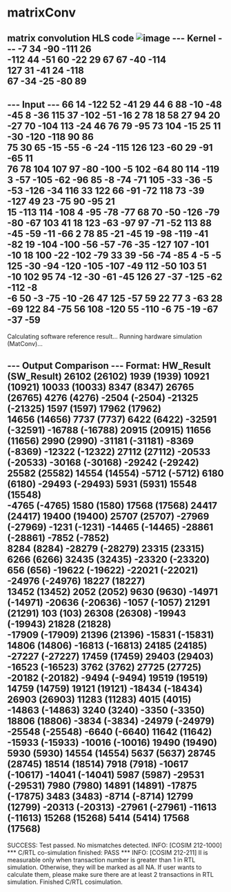 # matrixConv
matrix convolution HLS code 
![image](https://github.com/user-attachments/assets/0caf2eda-8554-470e-8b87-10b9bff755b4)
--- Kernel ---
-7	34	-90	-111	26	
-112	44	-51	60	-22	
29	67	67	-40	-114	
127	31	-41	24	-118	
67	-34	-25	-80	89	
--------------------
--- Input ---
66	14	-122	52	-41	29	44	6	88	-10	-48	-45	8	-36	115	
37	-102	-51	-16	2	78	18	58	27	94	20	-27	70	-104	113	
-24	46	76	79	-95	73	104	-15	25	11	-30	-120	-118	90	86	
75	30	65	-15	-55	-6	-24	-115	126	123	-60	29	-91	-65	11	
76	78	104	107	97	-80	-100	-5	102	-64	80	114	-119	3	-57	
-105	-62	-96	85	-8	-74	-71	105	-33	-36	-5	-53	-126	-34	116	
33	122	66	-91	-72	118	73	-39	-127	49	23	-75	90	-95	21	
15	-113	114	-108	4	-95	-78	-77	68	70	-50	-126	-79	-80	-67	
103	41	18	123	-63	-97	97	-71	-52	113	88	-45	-59	-11	-66	
2	78	85	-21	-45	19	-98	-119	-41	-82	19	-104	-100	-56	-57	
-76	-35	-127	107	-101	-10	18	100	-22	-102	-79	33	39	-56	-74	
-85	4	-5	-5	125	-30	-94	-120	-105	-107	-49	112	-50	103	51	
-10	102	95	74	-12	-30	-61	-45	126	27	-37	-125	-62	-112	-8	
-6	50	-3	-75	-10	-26	47	125	-57	59	22	77	3	-63	28	
-69	122	84	-75	56	108	-120	55	-110	-6	75	-19	-67	-37	-59	
--------------------
Calculating software reference result...
Running hardware simulation (MatConv)...

--- Output Comparison ---
Format: HW_Result (SW_Result)
26102 (26102)	1939 (1939)	10921 (10921)	10033 (10033)	8347 (8347)	26765 (26765)	4276 (4276)	-2504 (-2504)	-21325 (-21325)	1597 (1597)	17962 (17962)	
14656 (14656)	7737 (7737)	6422 (6422)	-32591 (-32591)	-16788 (-16788)	20915 (20915)	11656 (11656)	2990 (2990)	-31181 (-31181)	-8369 (-8369)	-12322 (-12322)	
27112 (27112)	-20533 (-20533)	-30168 (-30168)	-29242 (-29242)	25582 (25582)	14554 (14554)	-5712 (-5712)	6180 (6180)	-29493 (-29493)	5931 (5931)	15548 (15548)	
-4765 (-4765)	1580 (1580)	17568 (17568)	24417 (24417)	19400 (19400)	25707 (25707)	-27969 (-27969)	-1231 (-1231)	-14465 (-14465)	-28861 (-28861)	-7852 (-7852)	
8284 (8284)	-28279 (-28279)	23315 (23315)	6266 (6266)	32435 (32435)	-23320 (-23320)	656 (656)	-19622 (-19622)	-22021 (-22021)	-24976 (-24976)	18227 (18227)	
13452 (13452)	2052 (2052)	9630 (9630)	-14971 (-14971)	-20636 (-20636)	-1057 (-1057)	21291 (21291)	103 (103)	26308 (26308)	-19943 (-19943)	21828 (21828)	
-17909 (-17909)	21396 (21396)	-15831 (-15831)	14806 (14806)	-16813 (-16813)	24185 (24185)	-27227 (-27227)	17459 (17459)	29403 (29403)	-16523 (-16523)	3762 (3762)	
27725 (27725)	-20182 (-20182)	-9494 (-9494)	19519 (19519)	14759 (14759)	19121 (19121)	-18434 (-18434)	26903 (26903)	11283 (11283)	4015 (4015)	-14863 (-14863)	
3240 (3240)	-3350 (-3350)	18806 (18806)	-3834 (-3834)	-24979 (-24979)	-25548 (-25548)	-6640 (-6640)	11642 (11642)	-15933 (-15933)	-10016 (-10016)	19490 (19490)	
5930 (5930)	14554 (14554)	5637 (5637)	28745 (28745)	18514 (18514)	7918 (7918)	-10617 (-10617)	-14041 (-14041)	5987 (5987)	-29531 (-29531)	7980 (7980)	
14891 (14891)	-17875 (-17875)	3483 (3483)	-8714 (-8714)	12799 (12799)	-20313 (-20313)	-27961 (-27961)	-11613 (-11613)	15268 (15268)	5414 (5414)	17568 (17568)	
-----------------------
SUCCESS: Test passed. No mismatches detected.
INFO: [COSIM 212-1000] *** C/RTL co-simulation finished: PASS ***
INFO: [COSIM 212-211] II is measurable only when transaction number is greater than 1 in RTL simulation. Otherwise, they will be marked as all NA. If user wants to calculate them, please make sure there are at least 2 transactions in RTL simulation.
Finished C/RTL cosimulation.
